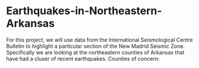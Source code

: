 # Earthquakes-in-Northeastern-Arkansas
For this project, we will use data from the International Seismological Centre Bulletin to highlight a particular section of the New Madrid Seismic Zone. Specifically we are looking at the northeastern counties of Arkansas that have had a cluser of recent earthquakes. Counties of concern: 
